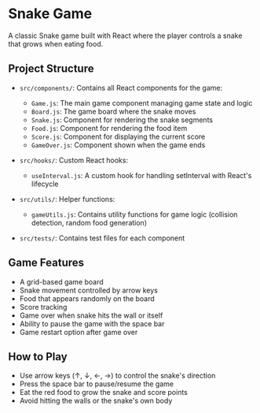 # Snake Game

A classic Snake game built with React where the player controls a snake that grows when eating food.

## Project Structure

- `src/components/`: Contains all React components for the game:
  - `Game.js`: The main game component managing game state and logic
  - `Board.js`: The game board where the snake moves
  - `Snake.js`: Component for rendering the snake segments
  - `Food.js`: Component for rendering the food item
  - `Score.js`: Component for displaying the current score
  - `GameOver.js`: Component shown when the game ends
  
- `src/hooks/`: Custom React hooks:
  - `useInterval.js`: A custom hook for handling setInterval with React's lifecycle

- `src/utils/`: Helper functions:
  - `gameUtils.js`: Contains utility functions for game logic (collision detection, random food generation)

- `src/tests/`: Contains test files for each component

## Game Features

- A grid-based game board
- Snake movement controlled by arrow keys
- Food that appears randomly on the board
- Score tracking
- Game over when snake hits the wall or itself
- Ability to pause the game with the space bar
- Game restart option after game over

## How to Play

- Use arrow keys (↑, ↓, ←, →) to control the snake's direction
- Press the space bar to pause/resume the game
- Eat the red food to grow the snake and score points
- Avoid hitting the walls or the snake's own body